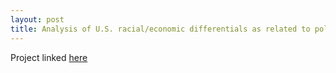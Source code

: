 ```yaml
---
layout: post
title: Analysis of U.S. racial/economic differentials as related to police killings
---
```

Project linked [here](https://nbviewer.jupyter.org/github/jeffreycheng3421/jeffreycheng3421.github.io/blob/master/rpdfs/Final_Project_Complete.pdf)
